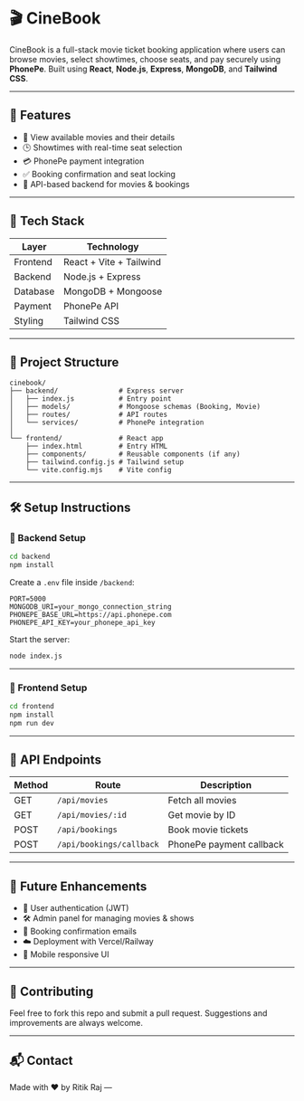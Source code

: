 # 🎬 CineBook

CineBook is a full-stack movie ticket booking application where users can browse movies, select showtimes, choose seats, and pay securely using **PhonePe**. Built using **React**, **Node.js**, **Express**, **MongoDB**, and **Tailwind CSS**.

---

## 🚀 Features

- 🎥 View available movies and their details
- 🕒 Showtimes with real-time seat selection
- 💳 PhonePe payment integration
- ✅ Booking confirmation and seat locking
- 🧾 API-based backend for movies & bookings

---

## 🧰 Tech Stack

| Layer      | Technology              |
|------------|--------------------------|
| Frontend   | React + Vite + Tailwind |
| Backend    | Node.js + Express       |
| Database   | MongoDB + Mongoose      |
| Payment    | PhonePe API             |
| Styling    | Tailwind CSS            |

---

## 📁 Project Structure

```
cinebook/
├── backend/               # Express server
│   ├── index.js           # Entry point
│   ├── models/            # Mongoose schemas (Booking, Movie)
│   ├── routes/            # API routes
│   └── services/          # PhonePe integration
│
└── frontend/              # React app
    ├── index.html         # Entry HTML
    ├── components/        # Reusable components (if any)
    ├── tailwind.config.js # Tailwind setup
    └── vite.config.mjs    # Vite config
```

---

## 🛠 Setup Instructions

### 🔹 Backend Setup

```bash
cd backend
npm install
```

Create a `.env` file inside `/backend`:

```env
PORT=5000
MONGODB_URI=your_mongo_connection_string
PHONEPE_BASE_URL=https://api.phonepe.com
PHONEPE_API_KEY=your_phonepe_api_key
```

Start the server:

```bash
node index.js
```

---

### 🔹 Frontend Setup

```bash
cd frontend
npm install
npm run dev
```

---

## 📡 API Endpoints

| Method | Route                     | Description             |
|--------|---------------------------|-------------------------|
| GET    | `/api/movies`            | Fetch all movies        |
| GET    | `/api/movies/:id`        | Get movie by ID         |
| POST   | `/api/bookings`          | Book movie tickets      |
| POST   | `/api/bookings/callback` | PhonePe payment callback|

---

## 📌 Future Enhancements

- 🔐 User authentication (JWT)
- 🛠 Admin panel for managing movies & shows
- 📩 Booking confirmation emails
- ☁️ Deployment with Vercel/Railway
- 📱 Mobile responsive UI

---

## 🙌 Contributing

Feel free to fork this repo and submit a pull request. Suggestions and improvements are always welcome.

---

## 📬 Contact

Made with ❤️ by Ritik Raj —

